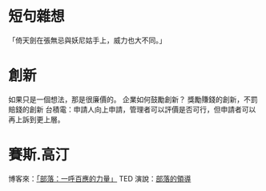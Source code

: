 # 短句雜想
「倚天劍在張無忌與妖尼姑手上，威力也大不同。」

# 創新
如果只是一個想法，那是很廉價的。
企業如何鼓勵創新？
    獎勵賺錢的創新，不罰賠錢的創新
    台積電：申請人向上申請，管理者可以評價是否可行，但申請者可以再上訴到更上層。

# 賽斯.高汀 
博客來：[「部落：一呼百應的力量」][book]
TED 演說：[部落的領導][youtube-1]


[book]:http://www.books.com.tw/products/0010429469 "部落：一呼百應的力量"
[youtube-1]:https://www.youtube.com/watch?v=pHgq0fy31Ko "部落的領導(賽斯。高汀 TED)"